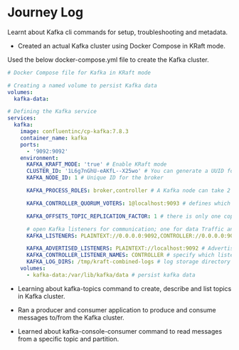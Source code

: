 # Journey Log

Learnt about Kafka cli commands for setup, troubleshooting and metadata.

- Created an actual Kafka cluster using Docker Compose in KRaft mode.

Used the below docker-compose.yml file to create the Kafka cluster.

```yaml
# Docker Compose file for Kafka in KRaft mode

# Creating a named volume to persist Kafka data
volumes:
  kafka-data:

# Defining the Kafka service
services:
  kafka:
    image: confluentinc/cp-kafka:7.8.3
    container_name: kafka
    ports:
      - '9092:9092'
    environment:
      KAFKA_KRAFT_MODE: 'true' # Enable KRaft mode
      CLUSTER_ID: '1L6g7nGhU-eAKfL--X25wo' # You can generate a UUID for a kafka cluster
      KAFKA_NODE_ID: 1 # Unique ID for the broker

      KAFKA_PROCESS_ROLES: broker,controller # A Kafka node can take 2 roles: broker Or  controller Or both (only in Kraft mode)

      KAFKA_CONTROLLER_QUORUM_VOTERS: 1@localhost:9093 # defines which nodes will participate on the cluster control decisions.

      KAFKA_OFFSETS_TOPIC_REPLICATION_FACTOR: 1 # there is only one copy of the metadata in KRaft mode

      # open Kafka listeners for communication; one for data Traffic and one for controller communication
      KAFKA_LISTENERS: PLAINTEXT://0.0.0.0:9092,CONTROLLER://0.0.0.0:9093

      KAFKA_ADVERTISED_LISTENERS: PLAINTEXT://localhost:9092 # Advertised listener for clients to connect to Kafka broker
      KAFKA_CONTROLLER_LISTENER_NAMES: CONTROLLER # specify which listener will be used for controller communication
      KAFKA_LOG_DIRS: /tmp/kraft-combined-logs # log storage directory
    volumes:
      - kafka-data:/var/lib/kafka/data # persist kafka data
```

- Learning about kafka-topics command to create, describe and list topics in Kafka cluster.
- Ran a producer and consumer application to produce and consume messages to/from the Kafka cluster.

- Learned about kafka-console-consumer command to read messages from a specific topic and partition.
